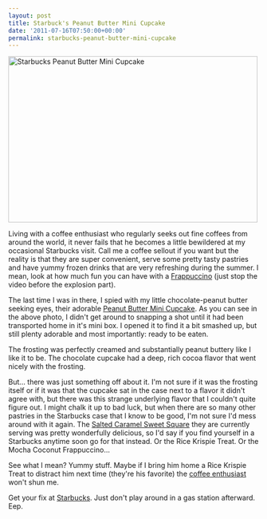 ```yaml
---
layout: post
title: Starbuck's Peanut Butter Mini Cupcake
date: '2011-07-16T07:50:00+00:00'
permalink: starbucks-peanut-butter-mini-cupcake
---
```

<a href="http://www.flickr.com/photos/kstar810/5930963558/" title="Starbucks Peanut Butter Mini Cupcake by kstar810, on Flickr"><img src="http://farm7.static.flickr.com/6011/5930963558_f2cd60f9bd.jpg" width="500" height="333" alt="Starbucks Peanut Butter Mini Cupcake"></a>

Living with a coffee enthusiast who regularly seeks out fine coffees from around the world, it never fails that he becomes a little bewildered at my occasional Starbucks visit. Call me a coffee sellout if you want but the reality is that they are super convenient, serve some pretty tasty pastries and have yummy frozen drinks that are very refreshing during the summer. I mean, look at how much fun you can have with a <a href="http://www.youtube.com/watch?v=VqmXAAvNHMo&feature=fvwrel">Frappuccino</a> (just stop the video before the explosion part).

The last time I was in there, I spied with my little chocolate-peanut butter seeking eyes, their adorable <a href="http://www.starbucks.com/menu/food/petites/peanut-butter-mini-cupcake">Peanut Butter Mini Cupcake</a>. As you can see in the above photo, I didn't get around to snapping a shot until it had been transported home in it's mini box. I opened it to find it a bit smashed up, but still plenty adorable and most importantly: ready to be eaten.

The frosting was perfectly creamed and substantially peanut buttery like I like it to be. The chocolate cupcake had a deep, rich cocoa flavor that went nicely with the frosting. 

But… there was just something off about it. I'm not sure if it was the frosting itself or if it was that the cupcake sat in the case next to a flavor it didn't agree with, but there was this strange underlying flavor that I couldn't quite figure out. I might chalk it up to bad luck, but when there are so many other pastries in the Starbucks case that I know to be good, I'm not sure I'd mess around with it again. The <a href="http://www.starbucks.com/menu/food/petites/salted-caramel-sweet-square?foodZone=9999">Salted Caramel Sweet Square</a> they are currently serving was pretty wonderfully delicious, so I'd say if you find yourself in a Starbucks anytime soon go for that instead. Or the Rice Krispie Treat. Or the Mocha Coconut Frappuccino...

See what I mean? Yummy stuff. Maybe if I bring him home a Rice Krispie Treat to distract him next time (they're his favorite) the <a href="http://www.getharvest.com/blog/2011/03/whats-brewing-at-harvest/">coffee enthusiast</a> won't shun me.

Get your fix at <a href="http://www.starbucks.com/">Starbucks</a>. Just don't play around in a gas station afterward. Eep.
